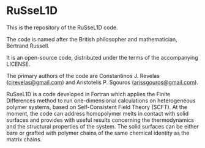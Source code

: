 # RuSseL1D
This is the repository of the RuSseL1D code.

The code is named after the British philosopher and mathematician, Bertrand Russell.

It is an open-source code, distributed under the terms of the accompanying LICENSE.

The primary authors of the code are Constantinos J. Revelas (cjrevelas@gmail.com) and Aristotelis P. Sgouros (arissgouros@gmail.com).

RuSseL1D is a code developed in Fortran which applies the Finite Differences method to run one-dimensional calculations on heterogeneous polymer systems, based on Self-Consistent Field Theory (SCFT). At the moment, the code can address homopolymer melts in contact with solid surfaces and provides with useful results concerning the thermodynamics and the structural properties of the system. The solid surfaces can be either bare or grafted with polymer chains of the same chemical identity as the matrix chains.
